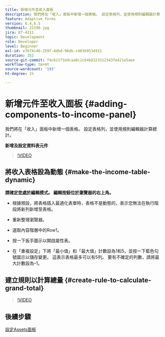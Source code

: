 ```yaml
---
title: 新增元件至收入面板
description: 我們將在「收入」面板中新增一個表格。 設定表格列，並使用規則編輯器計算總計。
feature: Adaptive Forms
version: 6.4,6.5
thumbnail: 22198.jpg
jira: KT-4211
topic: Development
role: Developer
level: Beginner
exl-id: e7674c46-259f-4dbd-96db-c40369534911
duration: 352
source-git-commit: f4c621f3a9caa8c2c64b8323312343fe421a5aee
workflow-type: tm+mt
source-wordcount: '193'
ht-degree: 1%

---
```


# 新增元件至收入面板 {#adding-components-to-income-panel}

我們將在「收入」面板中新增一個表格。 設定表格列，並使用規則編輯器計算總計。

**新增及設定資料表元件**

>[!VIDEO](https://video.tv.adobe.com/v/22198?quality=12&learn=on)



## 將收入表格設為動態 {#make-the-income-table-dynamic}

**請確定您處於編輯模式。 編輯按鈕位於瀏覽器的右上角。**

* 根據預設，將表格插入最適化表單時，表格不是動態的，表示您無法在執行階段將新列新增至表格。

* 重新整理瀏覽器。

* 選取內容階層中的Row1。

* 按一下扳手圖示以開啟屬性表。

* 在「重複設定」下將「最小值」和「最大值」計數設為1和5，並按一下藍色勾號圖示以儲存變更。 這表示表格最多可以有5列。 要有不確定的列數，請將最大計數設為–1。

## 建立規則以計算總量 {#create-rule-to-calculate-grand-total}


>[!VIDEO](https://video.tv.adobe.com/v/22197?quality=12&learn=on)

## 後續步驟

[設定Assets面板](./configuring-assets-panel.md)
